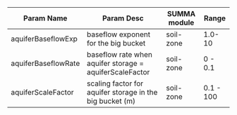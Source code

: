 | Param Name    | Param Desc    | SUMMA module  | Range         |
| ------------- | ------------- | ------------- | ------------- |
| aquiferBaseflowExp  | baseflow exponent for the big bucket  | soil-zone  | 1.0- 10
| aquiferBaseflowRate | baseflow rate when aquifer storage = aquiferScaleFactor | soil-zone  | 0 - 0.1
| aquiferScaleFactor  | scaling factor for aquifer storage in the big bucket (m) |  soil-zone | 0.1 - 100 

